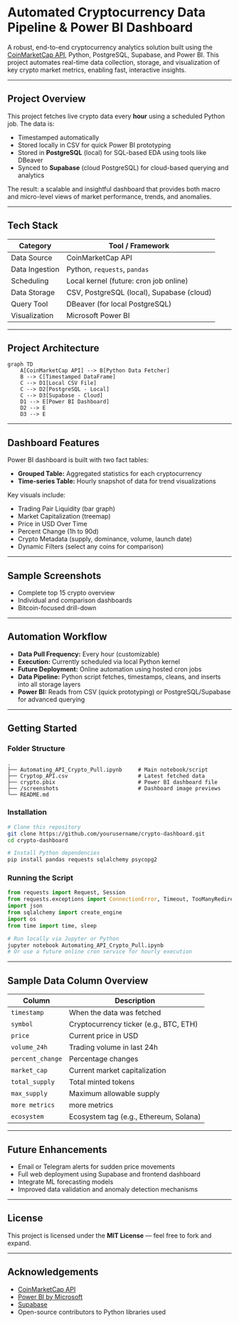 # Automated Cryptocurrency Data Pipeline & Power BI Dashboard

A robust, end-to-end cryptocurrency analytics solution built using the [CoinMarketCap API](https://coinmarketcap.com/), Python, PostgreSQL, Supabase, and Power BI. This project automates real-time data collection, storage, and visualization of key crypto market metrics, enabling fast, interactive insights.

---

## Project Overview

This project fetches live crypto data every **hour** using a scheduled Python job. The data is:

- Timestamped automatically
- Stored locally in CSV for quick Power BI prototyping
- Stored in **PostgreSQL** (local) for SQL-based EDA using tools like DBeaver
- Synced to **Supabase** (cloud PostgreSQL) for cloud-based querying and analytics

The result: a scalable and insightful dashboard that provides both macro and micro-level views of market performance, trends, and anomalies.

---

## Tech Stack

| Category       | Tool / Framework                          |
| -------------- | ----------------------------------------- |
| Data Source    | CoinMarketCap API                         |
| Data Ingestion | Python, `requests`, `pandas`              |
| Scheduling     | Local kernel (future: cron job online)    |
| Data Storage   | CSV, PostgreSQL (local), Supabase (cloud) |
| Query Tool     | DBeaver (for local PostgreSQL)            |
| Visualization  | Microsoft Power BI                        |

---

## Project Architecture

```mermaid
graph TD
    A[CoinMarketCap API] --> B[Python Data Fetcher]
    B --> C[Timestamped DataFrame]
    C --> D1[Local CSV File]
    C --> D2[PostgreSQL - Local]
    C --> D3[Supabase - Cloud]
    D1 --> E[Power BI Dashboard]
    D2 --> E
    D3 --> E
```

---

## Dashboard Features

Power BI dashboard is built with two fact tables:

- **Grouped Table:** Aggregated statistics for each cryptocurrency
- **Time-series Table:** Hourly snapshot of data for trend visualizations

Key visuals include:

- Trading Pair Liquidity (bar graph)
- Market Capitalization (treemap)
- Price in USD Over Time
- Percent Change (1h to 90d)
- Crypto Metadata (supply, dominance, volume, launch date)
- Dynamic Filters (select any coins for comparison)

---

## Sample Screenshots

- Complete top 15 crypto overview
- Individual and comparison dashboards
- Bitcoin-focused drill-down

---

## Automation Workflow

- **Data Pull Frequency:** Every hour (customizable)
- **Execution:** Currently scheduled via local Python kernel
- **Future Deployment:** Online automation using hosted cron jobs
- **Data Pipeline:** Python script fetches, timestamps, cleans, and inserts into all storage layers
- **Power BI:** Reads from CSV (quick prototyping) or PostgreSQL/Supabase for advanced querying

---

## Getting Started

### Folder Structure

```
.
├── Automating_API_Crypto_Pull.ipynb     # Main notebook/script
├── Cryptop_API.csv                      # Latest fetched data
├── crypto.pbix                          # Power BI dashboard file
├── /screenshots                         # Dashboard image previews
└── README.md
```

### Installation

```bash
# Clone this repository
git clone https://github.com/yourusername/crypto-dashboard.git
cd crypto-dashboard

# Install Python dependencies
pip install pandas requests sqlalchemy psycopg2
```

### Running the Script

```python
from requests import Request, Session
from requests.exceptions import ConnectionError, Timeout, TooManyRedirects
import json
from sqlalchemy import create_engine
import os
from time import time, sleep
```

```bash
# Run locally via Jupyter or Python
jupyter notebook Automating_API_Crypto_Pull.ipynb
# Or use a future online cron service for hourly execution
```

---

## Sample Data Column Overview

| Column                 | Description                            |
| ---------------------- | -------------------------------------- |
| `timestamp`            | When the data was fetched              |
| `symbol`               | Cryptocurrency ticker (e.g., BTC, ETH) |
| `price`                | Current price in USD                   |
| `volume_24h`           | Trading volume in last 24h             |
| `percent_change`       | Percentage changes                     |
| `market_cap`           | Current market capitalization          |
| `total_supply`         | Total minted tokens                    |
| `max_supply`           | Maximum allowable supply               |
| `more metrics`         | more metrics                           |
| `ecosystem`            | Ecosystem tag (e.g., Ethereum, Solana) |

---

## Future Enhancements

- Email or Telegram alerts for sudden price movements
- Full web deployment using Supabase and frontend dashboard
- Integrate ML forecasting models
- Improved data validation and anomaly detection mechanisms

---

## License

This project is licensed under the **MIT License** — feel free to fork and expand.

---

## Acknowledgements

- [CoinMarketCap API](https://coinmarketcap.com/api/)
- [Power BI by Microsoft](https://powerbi.microsoft.com/)
- [Supabase](https://supabase.com/)
- Open-source contributors to Python libraries used
